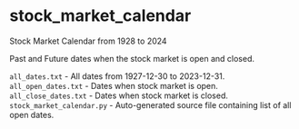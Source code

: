 # stock_market_calendar

Stock Market Calendar from 1928 to 2024

Past and Future dates when the stock market is open and closed.  

`all_dates.txt` - All dates from 1927-12-30 to 2023-12-31.    
`all_open_dates.txt` - Dates when stock market is open.  
`all_close_dates.txt` - Dates when stock market is closed.   
`stock_market_calendar.py` - Auto-generated source file containing list of all open dates.  
